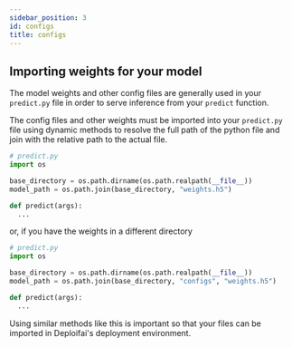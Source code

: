 ```yaml
---
sidebar_position: 3
id: configs
title: configs
---
```


## Importing weights for your model

The model weights and other config files are generally used in your `predict.py` file in order to serve inference from your `predict` function.

The config files and other weights must be imported into your `predict.py` file using dynamic methods to resolve the full path of the python file and join with the relative path to the actual file.

```python
# predict.py
import os

base_directory = os.path.dirname(os.path.realpath(__file__))
model_path = os.path.join(base_directory, "weights.h5")

def predict(args):
  ...
```

or, if you have the weights in a different directory

```python
# predict.py
import os

base_directory = os.path.dirname(os.path.realpath(__file__))
model_path = os.path.join(base_directory, "configs", "weights.h5")

def predict(args):
  ...
```

Using similar methods like this is important so that your files can be imported in Deploifai's deployment environment.
